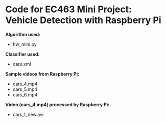 # Code for EC463 Mini Project: Vehicle Detection with Raspberry Pi

**Algorithm used:**
* hw_mini.py

**Classifier used:**
* cars.xml

**Sample videos from Raspberry Pi:**
* cars_4.mp4
* cars_5.mp4
* cars_6.mp4

**Video (cars_4.mp4) processed by Raspberry Pi:**
* cars_1_new.avi
